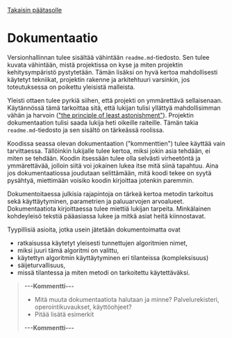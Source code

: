 [Takaisin päätasolle](./README.md)

# Dokumentaatio

Versionhallinnan tulee sisältää vähintään `readme.md`-tiedosto. Sen
tulee kuvata vähintään, mistä projektissa on kyse ja miten projektin
kehitysympäristö pystytetään.  Tämän lisäksi on hyvä kertoa
mahdollisesti käytetyt tekniikat, projektin rakenne ja arkitehtuuri
varsinkin, jos toteutuksessa on poikettu yleisistä malleista.

Yleisti ottaen tulee pyrkiä siihen, että projekti on ymmärettävä
sellaisenaan. Käytännössä tämä tarkoittaa sitä, että lukijan tulisi
yllättyä mahdollisimman vähän ja harvoin (["the principle of least
astonishment"](https://en.wikipedia.org/wiki/Principle_of_least_astonishment)).
Projektin dokumentaation tulisi saada lukija heti oikeille
raiteille. Tämän takia `readme.md`-tiedosto ja sen sisältö on
tärkeässä roolissa.

Koodissa seassa olevan dokumentaation ("kommenttien") tulee käyttää
 vain tarvittaessa. Tällöinkin lukijalle tulee kertoa, miksi jokin
 asia tehdään, ei miten se tehdään. Koodin itsessään tulee olla
 selvästi virheetöntä ja ymmärettävää, jolloin siitä voi jokainen
 lukea itse mitä siinä tapahtuu. Aina jos dokumentaatiossa joudutaan
 selittämään, mitä koodi tekee on syytä pysähtyä, miettimään voisiko
 koodin kirjoittaa jotenkin paremmin.

Dokumentoitaessa julkisia rajapintoja on tärkeä kertoa metodin
tarkoitus sekä käyttäytyminen, parametrien ja paluuarvojen arvoalueet.
Dokumentaatiota kirjoittaessa tulee miettiä lukijan
tarpeita. Minkälainen kohdeyleisö tekstiä pääasiassa lukee ja mitkä
asiat heitä kiinnostavat.

Tyypillisiä asioita, jotka usein jätetään dokumentoimatta ovat
 - ratkaisussa käytetyt yleisesti tunnettujen algoritmien nimet,
 - miksi juuri tämä algoritmi on valittu,
 - käytettyn algoritmin käyttäytyminen eri tilanteissa (kompleksisuus)
 - säijeturvallisuus,
 - missä tilantessa ja miten metodi on tarkoitettu käytettäväksi.

   
> **---Kommentti---**
>
>  - Mitä muuta dokumentaatiota halutaan ja minne? Palvelurekisteri, operointikuvaukset, käyttöohjeet?
>  - Pitää lisätä esimerkit
>
> **---Kommentti---**

